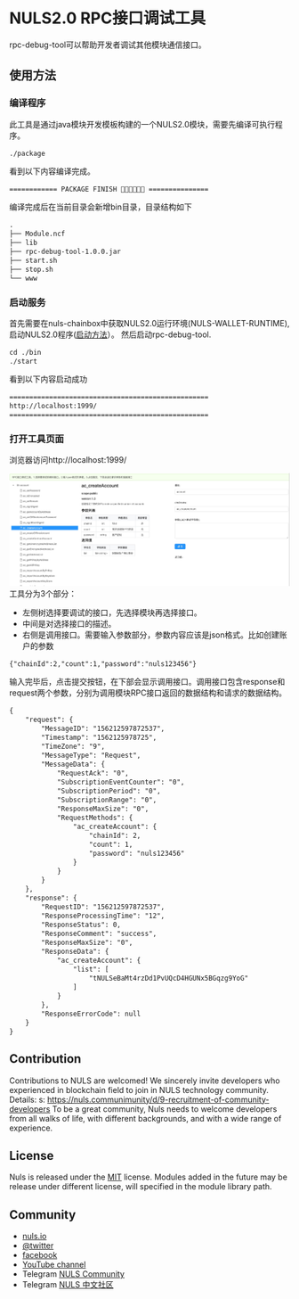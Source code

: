 # NULS2.0 RPC接口调试工具

rpc-debug-tool可以帮助开发者调试其他模块通信接口。
## 使用方法
### 编译程序
此工具是通过java模块开发模板构建的一个NULS2.0模块，需要先编译可执行程序。

```
./package
```
看到以下内容编译完成。

```
============ PACKAGE FINISH 🍺🍺🍺🎉🎉🎉 ===============
```
编译完成后在当前目录会新增bin目录，目录结构如下

```
.
├── Module.ncf
├── lib
├── rpc-debug-tool-1.0.0.jar
├── start.sh
├── stop.sh
└── www
```
### 启动服务
首先需要在nuls-chainbox中获取NULS2.0运行环境(NULS-WALLET-RUNTIME),启动NULS2.0程序([启动方法](https://github.com/nuls-io/nuls-v2/blob/beta-1/useguide.md)）。
然后启动rpc-debug-tool.
```
cd ./bin
./start
```
看到以下内容启动成功

```
==================================================
http://localhost:1999/
==================================================
```
### 打开工具页面
浏览器访问http://localhost:1999/

![](./img/pic.jpg)
工具分为3个部分：
* 左侧树选择要调试的接口，先选择模块再选择接口。
* 中间是对选择接口的描述。
* 右侧是调用接口。需要输入参数部分，参数内容应该是json格式。比如创建账户的参数
    
```
{"chainId":2,"count":1,"password":"nuls123456"}
```
输入完毕后，点击提交按钮，在下部会显示调用接口。调用接口包含response和request两个参数，分别为调用模块RPC接口返回的数据结构和请求的数据结构。

```
{
    "request": {
        "MessageID": "156212597872537",
        "Timestamp": "1562125978725",
        "TimeZone": "9",
        "MessageType": "Request",
        "MessageData": {
            "RequestAck": "0",
            "SubscriptionEventCounter": "0",
            "SubscriptionPeriod": "0",
            "SubscriptionRange": "0",
            "ResponseMaxSize": "0",
            "RequestMethods": {
                "ac_createAccount": {
                    "chainId": 2,
                    "count": 1,
                    "password": "nuls123456"
                }
            }
        }
    },
    "response": {
        "RequestID": "156212597872537",
        "ResponseProcessingTime": "12",
        "ResponseStatus": 0,
        "ResponseComment": "success",
        "ResponseMaxSize": "0",
        "ResponseData": {
            "ac_createAccount": {
                "list": [
                    "tNULSeBaMt4rzDd1PvUQcD4HGUNx5BGqzg9YoG"
                ]
            }
        },
        "ResponseErrorCode": null
    }
}
```
## Contribution

Contributions to NULS are welcomed! We sincerely invite developers who experienced in blockchain field to join in NULS technology community. Details: s: https://nuls.communimunity/d/9-recruitment-of-community-developers To be a great community, Nuls needs to welcome developers from all walks of life, with different backgrounds, and with a wide range of experience.

## License

Nuls is released under the [MIT](http://opensource.org/licenses/MIT) license.
Modules added in the future may be release under different license, will specified in the module library path.

## Community

- [nuls.io](https://nuls.io/)
- [@twitter](https://twitter.com/nulsservice)
- [facebook](https://www.facebook.com/nulscommunity/)
- [YouTube channel](https://www.youtube.com/channel/UC8FkLeF4QW6Undm4B3InN1Q?view_as=subscriber)
- Telegram [NULS Community](https://t.me/Nulsio)
- Telegram [NULS 中文社区](https://t.me/Nulscn)

####  

